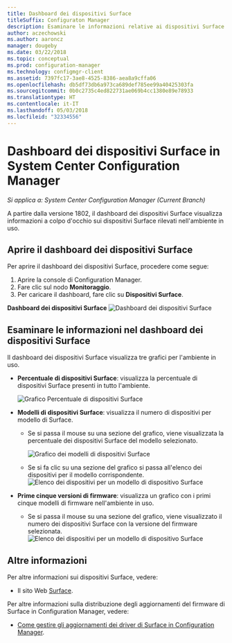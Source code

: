 ```yaml
---
title: Dashboard dei dispositivi Surface
titleSuffix: Configuraton Manager
description: Esaminare le informazioni relative ai dispositivi Surface tramite il dashboard.
author: aczechowski
ms.author: aaroncz
manager: dougeby
ms.date: 03/22/2018
ms.topic: conceptual
ms.prod: configuration-manager
ms.technology: configmgr-client
ms.assetid: 7397fc17-3ae8-4525-8386-aea8a9cffa06
ms.openlocfilehash: db5df73db6a973ca689def785ee99a40425303fa
ms.sourcegitcommit: 0b0c2735c4ed822731ae069b4cc1380e89e78933
ms.translationtype: HT
ms.contentlocale: it-IT
ms.lasthandoff: 05/03/2018
ms.locfileid: "32334556"
---
```

# <a name="surface-device-dashboard-in-system-center-configuration-manager"></a>Dashboard dei dispositivi Surface in System Center Configuration Manager

*Si applica a: System Center Configuration Manager (Current Branch)*

A partire dalla versione 1802, il dashboard dei dispositivi Surface visualizza informazioni a colpo d'occhio sui dispositivi Surface rilevati nell'ambiente in uso. <!--1355788-->

## <a name="open-the-surface-device-dashboard"></a>Aprire il dashboard dei dispositivi Surface

Per aprire il dashboard dei dispositivi Surface, procedere come segue: 

1. Aprire la console di Configuration Manager. 
2. Fare clic sul nodo **Monitoraggio**. 
3. Per caricare il dashboard, fare clic su **Dispositivi Surface**.

**Dashboard dei dispositivi Surface**
![Dashboard dei dispositivi Surface](media\Surface-device-dashboard.PNG)



## <a name="reviewing-information-in-the-surface-device-dashboard"></a>Esaminare le informazioni nel dashboard dei dispositivi Surface

Il dashboard dei dispositivi Surface visualizza tre grafici per l'ambiente in uso. 

- **Percentuale di dispositivi Surface**: visualizza la percentuale di dispositivi Surface presenti in tutto l'ambiente.

    ![Grafico Percentuale di dispositivi Surface](media\Percent-Surface-Devices.PNG)
- **Modelli di dispositivi Surface**: visualizza il numero di dispositivi per modello di Surface. 
    - Se si passa il mouse su una sezione del grafico, viene visualizzata la percentuale dei dispositivi Surface del modello selezionato. 

         ![Grafico dei modelli di dispositivi Surface](media\Surface-Models-Hover.PNG)
    - Se si fa clic su una sezione del grafico si passa all'elenco dei dispositivi per il modello corrispondente. 
        ![Elenco dei dispositivi per un modello di dispositivo Surface](media\Surface-Model-Device-List.PNG)

- **Prime cinque versioni di firmware**: visualizza un grafico con i primi cinque modelli di firmware nell'ambiente in uso. 
    - Se si passa il mouse su una sezione del grafico, viene visualizzato il numero dei dispositivi Surface con la versione del firmware selezionata. 
       ![Elenco dei dispositivi per un modello di dispositivo Surface](media\Surface-Firmware-Hover.PNG)


## <a name="more-information"></a>Altre informazioni

Per altre informazioni sui dispositivi Surface, vedere:
 - Il sito Web [Surface]( https://go.microsoft.com/fwlink/?linkid=861998).
    
Per altre informazioni sulla distribuzione degli aggiornamenti del firmware di Surface in Configuration Manager, vedere:
 - [Come gestire gli aggiornamenti dei driver di Surface in Configuration Manager]( https://support.microsoft.com/help/4098906).




